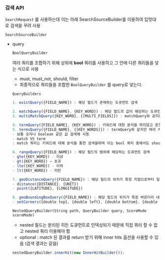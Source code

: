 ### 검색 API

`SearchRequest` 를 사용하는데 이는 아래 SearchSourceBuilder를 이용하여 입맛대로 검색을 꾸려 사용

`SearchSourceBuilder` 

- query

    `BoolQueryBuilder`

    여러 쿼리를 조합하기 위해 상위에 **bool** 쿼리를 사용하고 그 안에 다른 쿼리들을 넣는 식으로 사용 
    - must, must_not, should, filter
    - 최종적으로 쿼리들을 조합한 `BoolQueryBuilder` 를 query로 넣는다.

    `QueryBuilders`

    ```jsx
    1. existQuery({FIELD_NAME}) : 해당 필드가 존재하는 도큐먼트 검색

    2. matchQuery({FIELD_NAME}, {KEY_WORD}) : 해당 필드의 값이 해당하는 도큐먼트 검색
    3. multiMatchQuery({KEY_WORD}, {[MULTI_FIELDS]}) : matchQuery와 같지만 여러 필드 대상으로 검색 가능

    4. termQuery({FIELD_NAME}, {KEY_WORD}) : 키워드에 대한 분석을 하지않고 온전히 그 키워드와 일치하는 문서를 검색
    5. termsQuery({FIELD_NAME}, {[KEY_WORDS]}) : termQuery와 같지만 여러 키워드 검색 가능
    - 보통 숫자나 boolean 같은 값 검색에 사용
    - match VS term
    : match 쿼리는 키워드에 대해 분석을 통한 검색을하며 이는 bool 쿼리 중에서도 should 조건으로 검색을한다. 즉 검색어를 분석기를 통해 토크나이징해서 토크나이징된 단어들을 찾아 문서들을 검색하고 토크나이징된 단어들이 최소 1개라도 들어있다면 검색 결과에 포함

    6. rangeQuery({FIELD_NAME}) : 해당 필드의 범위에 해당하는 도큐먼트 검색
    - gte({KEY_WORD}) - 이상 
    - gt({KEY_WORD}) – 초과
    - lte({KEY_WORD}) - 이하
    - lt({KEY_WORD}) - 미만

    7. geoDistanceQuery({FIELD_NAME}) : 해당 필드의 위치가 특정 지점으로부터 일정 직선거리 내에 해당하는 도큐먼트 검색
    - distance({DISTANCE}, {UNIT})
    - point({LATITUDE}, {LONGITUDE})

    8. geoBoundingBoxQuery({FIELD_NAME}) : 해당 필드의 위치가 특정 바운더리 내에 해당하는 도큐먼트 검색
    - setCorners({double top}, {double left}, {double bottom}, {double right})

    ```

    `NestedQueryBuilder(String path, QueryBuilder query, ScoreMode scoreMode)`
    - nested 필드는 분리된 히든 도큐먼트로 인덱싱되기 때문에 직접 쿼리 할 수 없고 nested 쿼리 이용해야 함
    - optional : match 된 결과를 return 받기 위해 inner hits 옵션을 사용할 수 있음 (검색 결과는 같음)

    ```jsx
    nestedQueryBuilder.innerHit(new InnerHitBuilder());
    ```
